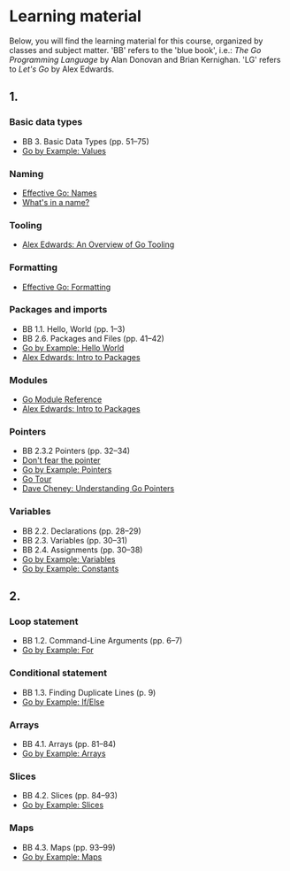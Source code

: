 # Learning material

Below, you will find the learning material for this course, organized by
classes and subject matter. 'BB' refers to the 'blue book', i.e.: *The
Go Programming Language* by Alan Donovan and Brian Kernighan. 'LG'
refers to *Let's Go* by Alex Edwards.

## 1.

### Basic data types

-   BB 3. Basic Data Types (pp. 51–75)
-   [Go by Example: Values](https://gobyexample.com/values)

### Naming

-   [Effective Go: Names](https://go.dev/doc/effective_go#names)
-   [What's in a name?](https://go.dev/talks/2014/names.slide#1)

### Tooling

-   [Alex Edwards: An Overview of Go Tooling](https://www.alexedwards.net/blog/an-overview-of-go-tooling)

### Formatting

-   [Effective Go: Formatting](https://go.dev/doc/effective_go#formatting)

### Packages and imports

-   BB 1.1. Hello, World (pp. 1–3)
-   BB 2.6. Packages and Files (pp. 41–42)
-   [Go by Example: Hello World](https://gobyexample.com/hello-world)
-   [Alex Edwards: Intro to Packages](https://www.alexedwards.net/blog/an-introduction-to-packages-imports-and-modules)

### Modules

-   [Go Module Reference](https://go.dev/ref/mod)
-   [Alex Edwards: Intro to Packages](https://www.alexedwards.net/blog/an-introduction-to-packages-imports-and-modules#modules)

### Pointers

-   BB 2.3.2 Pointers (pp. 32–34)
-   [Don't fear the pointer](https://bitfieldconsulting.com/posts/pointers)
-   [Go by Example: Pointers](https://gobyexample.com/pointers)
-   [Go Tour](https://go.dev/tour/moretypes/1)
-   [Dave Cheney: Understanding Go Pointers](https://dave.cheney.net/2017/04/26/understand-go-pointers-in-less-than-800-words-or-your-money-back)

### Variables

-   BB 2.2. Declarations (pp. 28–29)
-   BB 2.3. Variables (pp. 30–31)
-   BB 2.4. Assignments (pp. 30–38)
-   [Go by Example: Variables](https://gobyexample.com/variables)
-   [Go by Example: Constants](https://gobyexample.com/constants)

## 2.

### Loop statement

-   BB 1.2. Command-Line Arguments (pp. 6–7)
-   [Go by Example: For](https://gobyexample.com/for)

### Conditional statement

-   BB 1.3. Finding Duplicate Lines (p. 9)
-   [Go by Example: If/Else](https://gobyexample.com/if-else)

### Arrays

-   BB 4.1. Arrays (pp. 81–84)
-   [Go by Example: Arrays](https://gobyexample.com/arrays)

### Slices

-   BB 4.2. Slices (pp. 84–93)
-   [Go by Example: Slices](https://gobyexample.com/slices)

### Maps

-   BB 4.3. Maps (pp. 93–99)
-   [Go by Example: Maps](https://gobyexample.com/maps)
